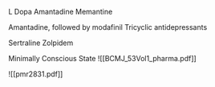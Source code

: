 
L Dopa
Amantadine
Memantine

Amantadine, followed by modafinil
Tricyclic antidepressants

Sertraline
Zolpidem

Minimally Conscious State
![[BCMJ_53Vol1_pharma.pdf]]

![[pmr2831.pdf]]